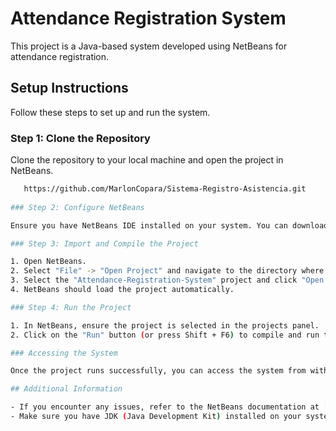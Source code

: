 # Attendance Registration System

This project is a Java-based system developed using NetBeans for attendance registration.

## Setup Instructions

Follow these steps to set up and run the system.

### Step 1: Clone the Repository

Clone the repository to your local machine and open the project in NetBeans.
 ```bash
    https://github.com/MarlonCopara/Sistema-Registro-Asistencia.git
    
 ### Step 2: Configure NetBeans

Ensure you have NetBeans IDE installed on your system. You can download it from [netbeans.apache.org](https://netbeans.apache.org/).

### Step 3: Import and Compile the Project

1. Open NetBeans.
2. Select "File" -> "Open Project" and navigate to the directory where you cloned the repository.
3. Select the "Attendance-Registration-System" project and click "Open Project".
4. NetBeans should load the project automatically.

### Step 4: Run the Project

1. In NetBeans, ensure the project is selected in the projects panel.
2. Click on the "Run" button (or press Shift + F6) to compile and run the project.

### Accessing the System

Once the project runs successfully, you can access the system from within NetBeans.

## Additional Information

- If you encounter any issues, refer to the NetBeans documentation at [netbeans.apache.org](https://netbeans.apache.org/).
- Make sure you have JDK (Java Development Kit) installed on your system. You can download it from [oracle.com/java](https://www.oracle.com/java/).
